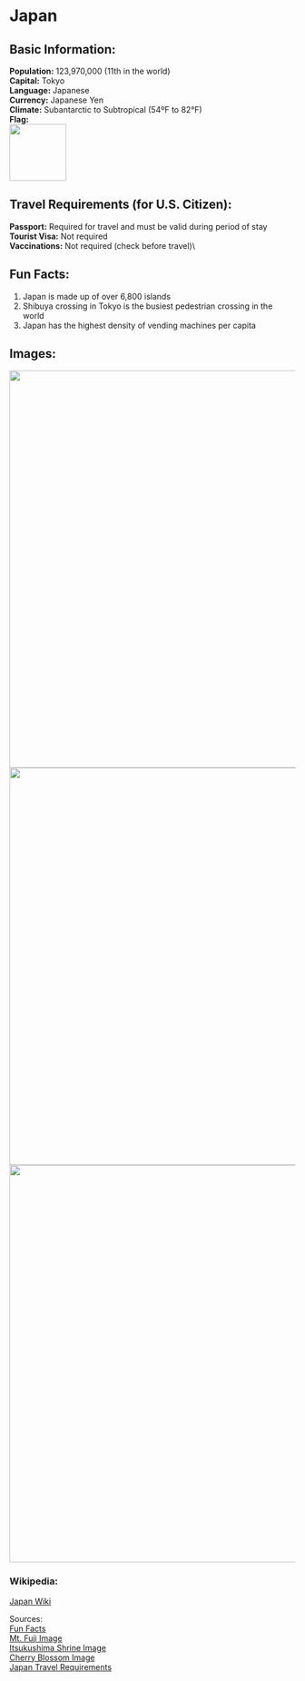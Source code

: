# Japan
## Basic Information:
**Population:** 123,970,000 (11th in the world)\
**Capital:** Tokyo\
**Language:** Japanese\
**Currency:** Japanese Yen\
**Climate:** Subantarctic to Subtropical (54ºF to 82°F)\
**Flag:**\
<img src= "https://upload.wikimedia.org/wikipedia/en/thumb/9/9e/Flag_of_Japan.svg/250px-Flag_of_Japan.svg.png" Width = "100"> 
## Travel Requirements (for U.S. Citizen):
**Passport:** Required for travel and must be valid during period of stay\
**Tourist Visa:** Not required\
**Vaccinations:** Not required (check before travel)\
## Fun Facts:
1. Japan is made up of over 6,800 islands
2. Shibuya crossing in Tokyo is the busiest pedestrian crossing in the world
3. Japan has the highest density of vending machines per capita
## Images:
<img src= "https://www.theinvisibletourist.com/wp-content/uploads/2017/04/featured_85.jpg" Width = "700">
<img src="https://gaijinpot.scdn3.secure.raxcdn.com/app/uploads/sites/6/2016/01/Miyajima-Floating-shrine.jpg" Width= "700">
<img src="https://i.pinimg.com/736x/5a/e2/11/5ae21131837fac13d8b379df960535be.jpg" Width = "700">

### Wikipedia:
[Japan Wiki](https://en.wikipedia.org/wiki/Japan)

Sources:\
[Fun Facts](https://www.airalo.com/blog/15-fun-facts-about-japan?srsltid=AfmBOoosIeRDjqZ9RLkhD4qRWVpWPeusH2egm1Pvl7HjBBOVCglq1l8i)\
[Mt. Fuji Image](https://www.theinvisibletourist.com/2-weeks-in-japan-itinerary-first-time/)\
[Itsukushima Shrine Image](https://travel.gaijinpot.com/the-23-unesco-world-heritage-sites-of-japan)\
[Cherry Blossom Image](https://www.pinterest.com/pin/42925002677872630) \
[Japan Travel Requirements](https://travel.state.gov/content/travel/en/international-travel/International-Travel-Country-Information-Pages/Japan.html)